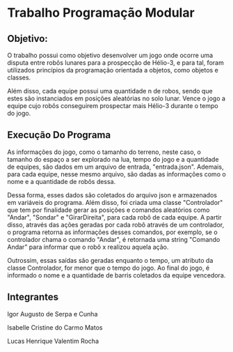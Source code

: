 # Trabalho Programação Modular

## Objetivo:

O trabalho possui como objetivo desenvolver um jogo onde ocorre uma disputa entre robôs lunares para a prospecção de Hélio-3, e para tal, foram utilizados princípios da programação orientada a objetos, como objetos e classes.

Além disso, cada equipe possui uma quantidade n de robos, sendo que estes são instanciados em posições aleatórias no solo lunar. Vence o jogo a equipe cujo robôs conseguirem prospectar mais Hélio-3 durante o tempo do jogo. 


## Execução Do Programa

As informações do jogo, como o tamanho do terreno, neste caso, o tamanho do espaço a ser explorado na lua, tempo do jogo e a quantidade de equipes, são dados em um arquivo de entrada, "entrada.json". Ademais, para cada equipe, nesse mesmo arquivo, são dadas as informações como o nome e a quantidade de robôs dessa.

Dessa forma, esses dados são coletados do arquivo json e armazenados em variáveis do programa. Além disso, foi criada uma classe "Controlador" que tem por finalidade gerar as posições e comandos aleatórios como "Andar", "Sondar" e "GirarDireita", para cada robô de cada equipe. A partir disso, através das ações geradas por cada robô através de um controlador, o programa retorna as informações desses comandos, por exemplo, se o controlador chama o comando "Andar", é retornada uma string "Comando Andar" para informar que o robô x realizou aquela ação. 

Outrossim, essas saídas são geradas enquanto o tempo, um atributo da classe Controlador, for menor que o tempo do jogo. Ao final do jogo, é informado o nome e a quantidade de barris coletados da equipe vencedora.


## Integrantes

Igor Augusto de Serpa e Cunha

Isabelle Cristine do Carmo Matos

Lucas Henrique Valentim Rocha


